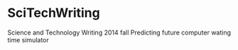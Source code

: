 SciTechWriting
==============

Science and Technology Writing 2014 fall Predicting future computer wating time simulator
